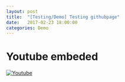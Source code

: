 ```yaml
---
layout: post
title:  "[Testing/Demo] Testing githubpage"
date:   2017-02-23 18:00:00
categories: Demo
---
```


# Youtube embeded

[![Youtube](https://img.youtube.com/vi/T-D1KVIuvjA/0.jpg)](http://www.youtube.com/watch?v=T-D1KVIuvjA)
